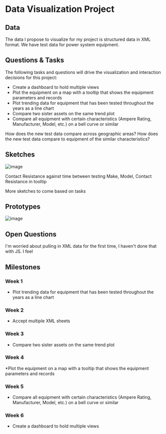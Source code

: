 # Data Visualization Project

## Data

The data I propose to visualize for my project is structured data in XML format. We have test data for power system equipment.


## Questions & Tasks

The following tasks and questions will drive the visualization and interaction decisions for this project:

* Create a dashboard to hold multiple views
* Plot the equipment on a map with a tooltip that shows the equipment parameters and records
* Plot trending data for equipment that has been tested throughout the years as a line chart
* Compare two sister assets on the same trend plot
* Compare all equipment with certain characteristics (Ampere Rating, Manufacturer, Model, etc.) on a bell curve or similar

How does the new test data compare across geographic areas?
How does the new test data compare to equipment of the similar characteristics?

## Sketches
![image](https://github.com/Sanspareil-III/dataviz-project-template-proposal/assets/124217150/8c947169-bac6-48fb-85a9-4c7a535ab3e7)

Contact Resistance against time between testing
Make, Model, Contact Resistance in tooltip

More sketches to come based on tasks

## Prototypes
![image](https://github.com/Sanspareil-III/dataviz-project-template-proposal/assets/124217150/8c947169-bac6-48fb-85a9-4c7a535ab3e7)

## Open Questions

I'm worried about pulling in XML data for the first time, I haven't done that with JS. I feel 

## Milestones

### Week 1 ###
* Plot trending data for equipment that has been tested throughout the years as a line chart
### Week 2 ###
* Accept multiple XML sheets
### Week 3 ###
* Compare two sister assets on the same trend plot
### Week 4 ###
*Plot the equipment on a map with a tooltip that shows the equipment parameters and records
### Week 5 ###
* Compare all equipment with certain characteristics (Ampere Rating, Manufacturer, Model, etc.) on a bell curve or similar
### Week 6 ###
* Create a dashboard to hold multiple views


